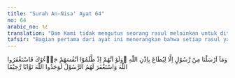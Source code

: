 ```yaml
---
title: "Surah An-Nisa' Ayat 64"
no: 64
arabic_no: ٦٤
translation: "Dan Kami tidak mengutus seorang rasul melainkan untuk ditaati dengan izin Allah. Dan sungguh, sekiranya mereka setelah menzalimi dirinya datang kepadamu (Muhammad), lalu memohon ampunan kepada Allah, dan Rasul pun memohonkan ampunan untuk mereka, niscaya mereka mendapati Allah Maha Penerima tobat, Maha Penyayang."
tafsir: "Bagian pertama dari ayat ini menerangkan bahwa setiap rasul yang diutus Allah ke dunia ini semenjak dari dahulu sampai kepada Nabi Muhammad saw wajib ditaati dengan izin (perintah) Allah, karena tugas risalah mereka adalah sama, yaitu untuk menunjukkan umat manusia ke jalan yang benar dan kebahagiaan hidup mereka di dunia dan di akhirat.\n\nDalam ayat ini dikaitkan taat itu dengan izin Allah, maksudnya bahwa tidak ada satu makhluk pun yang boleh ditaati melainkan dengan izin Allah atau sesuai dengan perintah-Nya, seperti menaati rasul, ulil amri, ibu bapak dan sebagainya, selama mereka tidak menyuruh berbuat maksiat, sesuai dengan hadis yang diriwayatkan oleh Ali bin Abi thalib yang berbunyi:\n\n\"Tidak boleh menaati manusia yang menyuruh melanggar perintah Allah\" (Riwayat al-Bukhari dan Muslim dari Ali bin Abi thalib).\n\n\"Sesungguhnya yang ditaati itu hanya perintah berbuat makruf, (Riwayat Ahmad, Muslim, Abu Dawud dan an-Nasa'i).\n\nBagian kedua sampai akhir ayat ini menerangkan: Andaikata orang yang menganiaya dirinya sendiri yaitu orang yang bertahkim kepada thagut seperti tersebut pada ayat 60, datang kepada Nabi Muhammad ketika itu, lalu mereka memohon ampun kepada Allah, dan Rasul pun turut memohon agar mereka diampuni, niscaya Allah akan mengampuni mereka, karena Allah Maha Penerima tobat, Maha Penyayang.\n\nDi dalam ayat ini disebutkan orang-orang yang bertahkim kepada thagut itu adalah orang-orang yang menganiaya diri sendiri, karena mereka melakukan kesalahan besar dan membangkang tidak mau sadar. Beberapa syarat yang harus dipenuhi oleh orang yang bertobat agar tobatnya diterima oleh Tuhan, antara lain:\n\na. Tobat itu dilakukan seketika itu juga, artinya segera setelah membuat kesalahan.\n\nb.Hendaklah tobat itu merupakan tobat nasuha, artinya benar-benar menyesal atas kesalahan-kesalahan yang diperbuat dan tidak akan mengulangi lagi.\n\nc. Bila ada hak orang lain yang dilanggar, hak orang itu haruslah diselesaikan lebih dahulu dengan meminta maaf dan mengembalikan/mengganti kerugian.\n\nSebab turunnya ayat ini berhubungan dengan peristiwa berikut sebagaimana yang diriwayatkan oleh al-Bukhari, Muslim dan perawi-perawi lain. Mereka menceritakan bahwa Zubair bin 'Awwam mengadukan seorang laki-laki dari kaum Ansar kepada Rasulullah saw dalam suatu persengketaan tentang pembagian air untuk kebun kurma. Rasulullah memberi putusan seraya berkata kepada Zubair, \"Airilah kebunmu itu lebih dahulu kemudian alirkanlah air itu kepada kebun tetanggamu\". Maka laki-laki itu berkata, \"Apakah karena dia anak bibimu hai Rasulullah?\" Maka berubahlah muka Rasulullah karena mendengar tuduhan tentang itu. Rasulullah berkata lagi (untuk menguatkan putusannya) \"Airilah hai Zubair, kebunmu itu sehingga air itu meratainya, kemudian alirkanlah kepada kebun tetanggamu\". Maka turunlah ayat ini."
---
```

وَمَآ  اَرْسَلْنَا مِنْ رَّسُوْلٍ اِلَّا لِيُطَاعَ بِاِذْنِ اللّٰهِ ۗوَلَوْ اَنَّهُمْ اِذْ ظَّلَمُوْٓا اَنْفُسَهُمْ جَاۤءُوْكَ فَاسْتَغْفَرُوا اللّٰهَ وَاسْتَغْفَرَ لَهُمُ الرَّسُوْلُ لَوَجَدُوا اللّٰهَ تَوَّابًا رَّحِيْمًا 